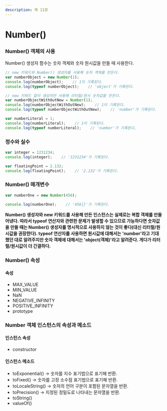 ```yaml
---
description: 제 11장
---
```


# Number\(\)

### Number\(\) 객체의 사용

 Number\(\) 생성자 함수는 숫자 객체와 숫자 원시값을 만들 때 사용한다.

```javascript
// new 키워드와 Number() 생성자를 사용해 숫자 객체를 만든다.
var numberObject = new Number(1);
console.log(numberObject);    // 1이 기록된다.
console.log(typeof numberObject);    // 'object'가 기록된다.

// new 키워드 없이 생성자만 사용해 리터럴/원시 숫자값을 만든다.
var numberObjectWithOutNew = Number(1);
console.log(numberObjectWithOutNew);    // 1이 기록된다.
console.log(typeof numberObjectWithOutNew);    // 'number'가 기록된다.

var numberLiteral = 1;
console.log(numberLiteral);    // 1이 기록된다.
console.log(typeof numberLiteral);    // 'number'가 기록된다.
```

### 정수와 실수

```javascript
var integer = 1231234;
console.log(integer);    // '1231234'가 기록된다.

var floatingPoint = 2.132;
console.log(floatingPoint);    // '2.132'가 기록된다.
```

### Number\(\) 매개변수

```javascript
var numberOne = new Number(456);

console.log(numberOne);    // '456{}'가 기록된다.
```

**Number\(\) 생성자와 new 키워드를 사용해 만든 인스턴스는 실제로는 복합 객체를 만들어낸다. 따라서 typeof  연산자와 관련한 문제가 발생할 수 있으므로 가능하다면 숫자값을 만들 때는 Number\(\)  생성자를 명시적으로 사용하지 않는 것이 좋다\(대신 리터럴/원시값을 권장한다\). typeof 연산자를 사용하면 원시값에 대해서는 'number'라고 기대했던 대로 알려주지만 숫자 객체에 대해서는 'object\(객체\)'라고 알려준다. 게다가 리터럴/원시값이 더 간결하다.**

### Number\(\) 속성

#### 속성

* MAX\_VALUE
* MIN\_VALUE
* NaN
* NEGATIVE\_INFINITY
* POSITIVE\_INFINITY
* prototype

### Number 객체 인스턴스의 속성과 메소드

#### 인스턴스 속성

* constructor

#### 인스턴스 메소드

* toExponential\(\) -&gt; 숫자를 지수 표기법으로 표기해 반환.
* toFixed\(\) -&gt; 숫자를 고정 소수점 표기법으로 표기해 반환.
* toLocaleString\(\) -&gt; 숫자의 언어 구분이 포함된 문자열을 반환.
* toPrecision\(\) -&gt; 지정된 정밀도로 나타내는 문자열을 반환.
* toString\(\)
* valueOf\(\)

